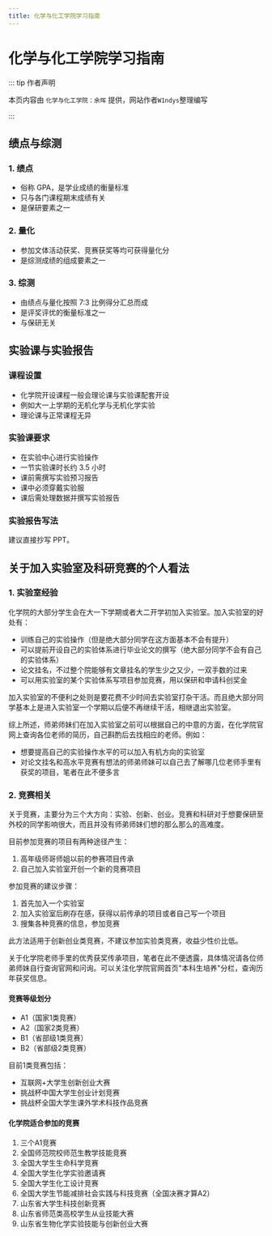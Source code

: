 ```yaml
---
title: 化学与化工学院学习指南
---
```


# 化学与化工学院学习指南

::: tip 作者声明

本页内容由 `化学与化工学院：余晖` 提供，网站作者`W1ndys`整理编写

:::

## 绩点与综测

### 1. 绩点

- 俗称 GPA，是学业成绩的衡量标准
- 只与各门课程期末成绩有关
- 是保研要素之一

### 2. 量化

- 参加文体活动获奖、竞赛获奖等均可获得量化分
- 是综测成绩的组成要素之一

### 3. 综测

- 由绩点与量化按照 7:3 比例得分汇总而成
- 是评奖评优的衡量标准之一
- 与保研无关

## 实验课与实验报告

### 课程设置

- 化学院开设课程一般会理论课与实验课配套开设
- 例如大一上学期的无机化学与无机化学实验
- 理论课与正常课程无异

### 实验课要求

- 在实验中心进行实验操作
- 一节实验课时长约 3.5 小时
- 课前需撰写实验预习报告
- 课中必须穿戴实验服
- 课后需处理数据并撰写实验报告

### 实验报告写法

建议直接抄写 PPT。

## 关于加入实验室及科研竞赛的个人看法

### 1. 实验室经验

化学院的大部分学生会在大一下学期或者大二开学初加入实验室。加入实验室的好处有：

- 训练自己的实验操作（但是绝大部分同学在这方面基本不会有提升）
- 可以提前开设自己的实验体系进行毕业论文的撰写（绝大部分同学不会有自己的实验体系）
- 论文挂名，不过整个院能够有文章挂名的学生少之又少，一双手数的过来
- 可以用实验室的某个实验体系写项目参加竞赛，用以保研和申请科创奖金

加入实验室的不便利之处则是要花费不少时间去实验室打杂干活。而且绝大部分同学基本上是进入实验室一个学期以后便不再继续干活，相继退出实验室。

综上所述，师弟师妹们在加入实验室之前可以根据自己的中意的方面，在化学院官网上查询各位老师的简历，自己斟酌后去找相应的老师。例如：

- 想要提高自己的实验操作水平的可以加入有机方向的实验室
- 对论文挂名和高水平竞赛有想法的师弟师妹可以自己去了解哪几位老师手里有获奖的项目，笔者在此不便多言

### 2. 竞赛相关

关于竞赛，主要分为三个大方向：实验、创新、创业。竞赛和科研对于想要保研至外校的同学影响很大，而且并没有师弟师妹们想的那么那么的高难度。

目前参加竞赛的项目有两种途径产生：

1. 高年级师哥师姐以前的参赛项目传承
2. 自己加入实验室开创一个新的竞赛项目

参加竞赛的建议步骤：

1. 首先加入一个实验室
2. 加入实验室后刷存在感，获得以前传承的项目或者自己写一个项目
3. 搜集各种竞赛的信息，参加竞赛

此方法适用于创新创业类竞赛，不建议参加实验类竞赛，收益少性价比低。

关于化学院老师手里的优秀获奖传承项目，笔者在此不便透露，具体情况请各位师弟师妹自行查询官网和问询。可以关注化学院官网首页"本科生培养"分栏，查询历年获奖信息。

#### 竞赛等级划分

- A1（国家1类竞赛）
- A2（国家2类竞赛）
- B1（省部级1类竞赛）
- B2（省部级2类竞赛）

目前1类竞赛包括：

- 互联网+大学生创新创业大赛
- 挑战杯中国大学生创业计划竞赛
- 挑战杯全国大学生课外学术科技作品竞赛

#### 化学院适合参加的竞赛

1. 三个A1竞赛
2. 全国师范院校师范生教学技能竞赛
3. 全国大学生生命科学竞赛
4. 全国大学生化学实验邀请赛
5. 全国大学生化工设计竞赛
6. 全国大学生节能减排社会实践与科技竞赛（全国决赛才算A2）
7. 山东省大学生科技创新竞赛
8. 山东省师范类高校学生从业技能大赛
9. 山东省生物化学实验技能与创新创业大赛
